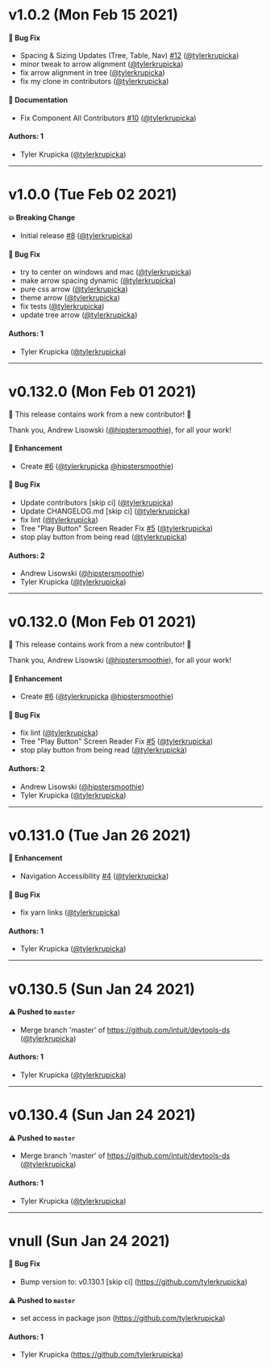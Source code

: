 # v1.0.2 (Mon Feb 15 2021)

#### 🐛 Bug Fix

- Spacing & Sizing Updates (Tree, Table, Nav) [#12](https://github.com/intuit/devtools-ds/pull/12) ([@tylerkrupicka](https://github.com/tylerkrupicka))
- minor tweak to arrow alignment ([@tylerkrupicka](https://github.com/tylerkrupicka))
- fix arrow alignment in tree ([@tylerkrupicka](https://github.com/tylerkrupicka))
- fix my clone in contributors ([@tylerkrupicka](https://github.com/tylerkrupicka))

#### 📝 Documentation

- Fix Component All Contributors [#10](https://github.com/intuit/devtools-ds/pull/10) ([@tylerkrupicka](https://github.com/tylerkrupicka))

#### Authors: 1

- Tyler Krupicka ([@tylerkrupicka](https://github.com/tylerkrupicka))

---

# v1.0.0 (Tue Feb 02 2021)

#### 💥 Breaking Change

- Initial release [#8](https://github.com/intuit/devtools-ds/pull/8) ([@tylerkrupicka](https://github.com/tylerkrupicka))

#### 🐛 Bug Fix

- try to center on windows and mac ([@tylerkrupicka](https://github.com/tylerkrupicka))
- make arrow spacing dynamic ([@tylerkrupicka](https://github.com/tylerkrupicka))
- pure css arrow ([@tylerkrupicka](https://github.com/tylerkrupicka))
- theme arrow ([@tylerkrupicka](https://github.com/tylerkrupicka))
- fix tests ([@tylerkrupicka](https://github.com/tylerkrupicka))
- update tree arrow ([@tylerkrupicka](https://github.com/tylerkrupicka))

#### Authors: 1

- Tyler Krupicka ([@tylerkrupicka](https://github.com/tylerkrupicka))

---

# v0.132.0 (Mon Feb 01 2021)

:tada: This release contains work from a new contributor! :tada:

Thank you, Andrew Lisowski ([@hipstersmoothie](https://github.com/hipstersmoothie)), for all your work!

#### 🚀 Enhancement

- Create [#6](https://github.com/intuit/devtools-ds/pull/6) ([@tylerkrupicka](https://github.com/tylerkrupicka) [@hipstersmoothie](https://github.com/hipstersmoothie))

#### 🐛 Bug Fix

- Update contributors \[skip ci\] ([@tylerkrupicka](https://github.com/tylerkrupicka))
- Update CHANGELOG.md \[skip ci\] ([@tylerkrupicka](https://github.com/tylerkrupicka))
- fix lint ([@tylerkrupicka](https://github.com/tylerkrupicka))
- Tree "Play Button" Screen Reader Fix [#5](https://github.com/intuit/devtools-ds/pull/5) ([@tylerkrupicka](https://github.com/tylerkrupicka))
- stop play button from being read ([@tylerkrupicka](https://github.com/tylerkrupicka))

#### Authors: 2

- Andrew Lisowski ([@hipstersmoothie](https://github.com/hipstersmoothie))
- Tyler Krupicka ([@tylerkrupicka](https://github.com/tylerkrupicka))

---

# v0.132.0 (Mon Feb 01 2021)

:tada: This release contains work from a new contributor! :tada:

Thank you, Andrew Lisowski ([@hipstersmoothie](https://github.com/hipstersmoothie)), for all your work!

#### 🚀 Enhancement

- Create [#6](https://github.com/intuit/devtools-ds/pull/6) ([@tylerkrupicka](https://github.com/tylerkrupicka) [@hipstersmoothie](https://github.com/hipstersmoothie))

#### 🐛 Bug Fix

- fix lint ([@tylerkrupicka](https://github.com/tylerkrupicka))
- Tree "Play Button" Screen Reader Fix [#5](https://github.com/intuit/devtools-ds/pull/5) ([@tylerkrupicka](https://github.com/tylerkrupicka))
- stop play button from being read ([@tylerkrupicka](https://github.com/tylerkrupicka))

#### Authors: 2

- Andrew Lisowski ([@hipstersmoothie](https://github.com/hipstersmoothie))
- Tyler Krupicka ([@tylerkrupicka](https://github.com/tylerkrupicka))

---

# v0.131.0 (Tue Jan 26 2021)

#### 🚀 Enhancement

- Navigation Accessibility [#4](https://github.com/intuit/devtools-ds/pull/4) ([@tylerkrupicka](https://github.com/tylerkrupicka))

#### 🐛 Bug Fix

- fix yarn links ([@tylerkrupicka](https://github.com/tylerkrupicka))

#### Authors: 1

- Tyler Krupicka ([@tylerkrupicka](https://github.com/tylerkrupicka))

---

# v0.130.5 (Sun Jan 24 2021)

#### ⚠️ Pushed to `master`

- Merge branch 'master' of https://github.com/intuit/devtools-ds ([@tylerkrupicka](https://github.com/tylerkrupicka))

#### Authors: 1

- Tyler Krupicka ([@tylerkrupicka](https://github.com/tylerkrupicka))

---

# v0.130.4 (Sun Jan 24 2021)

#### ⚠️ Pushed to `master`

- Merge branch 'master' of https://github.com/intuit/devtools-ds ([@tylerkrupicka](https://github.com/tylerkrupicka))

#### Authors: 1

- Tyler Krupicka ([@tylerkrupicka](https://github.com/tylerkrupicka))

---

# vnull (Sun Jan 24 2021)

#### 🐛 Bug Fix

- Bump version to: v0.130.1 \[skip ci\] (https://github.com/tylerkrupicka)

#### ⚠️ Pushed to `master`

- set access in package json (https://github.com/tylerkrupicka)

#### Authors: 1

- Tyler Krupicka (https://github.com/tylerkrupicka)
